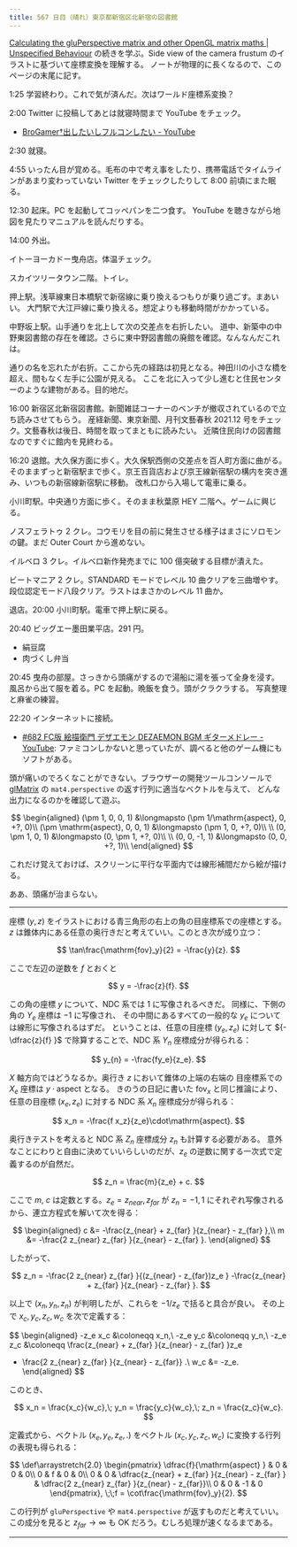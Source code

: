 ```yaml
---
title: 567 日目（晴れ）東京都新宿区北新宿の図書館
---
```


[Calculating the gluPerspective matrix and other OpenGL matrix maths &#x7c; Unspecified Behaviour](https://unspecified.wordpress.com/2012/06/21/calculating-the-gluperspective-matrix-and-other-opengl-matrix-maths/)
の続きを学ぶ。Side view of the camera frustum のイラストに基づいて座標変換を理解する。
ノートが物理的に長くなるので、このページの末尾に記す。

1:25 学習終わり。これで気が済んだ。次はワールド座標系変換？

2:00 Twitter に投稿してあとは就寝時間まで YouTube をチェック。

* [BroGamer†出したいしフルコンしたい - YouTube](https://www.youtube.com/watch?v=W3XLoiK-6gc)

2:30 就寝。

4:55 いったん目が覚める。毛布の中で考え事をしたり、携帯電話でタイムラインがあまり変わっていない
Twitter をチェックしたりして 8:00 前頃にまた眠る。

12:30 起床。PC を起動してコッペパンを二つ食す。
YouTube を聴きながら地図を見たりマニュアルを読んだりする。

14:00 外出。

イトーヨーカドー曳舟店。体温チェック。

スカイツリータウン二階。トイレ。

押上駅。浅草線東日本橋駅で新宿線に乗り換えるつもりが乗り過ごす。まあいい。
大門駅で大江戸線に乗り換える。想定よりも移動時間がかかっている。

中野坂上駅。山手通りを北上して次の交差点を右折したい。
道中、新築中の中野東図書館の存在を確認。さらに東中野図書館の廃館を確認。なんなんだこれは。

通りの名を忘れたが右折。ここから先の経路は初見となる。神田川の小さな橋を超え、間もなく左手に公園が見える。
ここを北に入って少し進むと住民センターのような建物がある。目的地だ。

16:00 新宿区北新宿図書館。新聞雑誌コーナーのベンチが撤収されているので立ち読みさせてもらう。
産経新聞、東京新聞、月刊文藝春秋 2021.12 号をチェック。文藝春秋は後日、時間を取ってまともに読みたい。
近隣住民向けの図書館なのですぐに館内を見終わる。

16:20 退館。大久保方面に歩く。大久保駅西側の交差点を百人町方面に曲がる。
そのままずっと新宿駅まで歩く。京王百貨店および京王線新宿駅の構内を突き進み、いつもの新宿線新宿駅に移動。
改札口から入場して電車に乗る。

小川町駅。中央通り方面に歩く。そのまま秋葉原 HEY 二階へ。ゲームに興じる。

ノスフェラトゥ 2 クレ。コウモリを目の前に発生させる様子はまさにソロモンの鍵。まだ Outer Court から進めない。

イルベロ 3 クレ。イルベロ新作発売までに 100 億突破する目標が潰えた。

ビートマニア 2 クレ。STANDARD モードでレベル 10 曲クリアを三曲増やす。
段位認定モード八段クリア。ラストはまさかのレベル 11 曲か。

退店。20:00 小川町駅。電車で押上駅に戻る。

20:40 ビッグエー墨田業平店。291 円。

* 絹豆腐
* 肉づくし弁当

20:45 曳舟の部屋。さっきから頭痛がするので湯船に湯を張って全身を浸す。
風呂から出て服を着る。PC を起動。晩飯を食う。頭がクラクラする。
写真整理と麻雀の練習。

22:20 インターネットに接続。

* [&#x23;682 FC版 絵描衛門 デザエモン DEZAEMON BGM ギターメドレー - YouTube](https://www.youtube.com/watch?v=SYmPB5Q4RDM):
  ファミコンしかないと思っていたが、調べると他のゲーム機にもソフトがある。

頭が痛いのでろくなことができない。ブラウザーの開発ツールコンソールで
[glMatrix] の `mat4.perspective` の返す行列に適当なベクトルを与えて、
どんな出力になるのかを確認して遊ぶ。

$$
\begin{aligned}
(\pm 1, 0, 0, 1) &\longmapsto (\pm 1/\mathrm{aspect}, 0, +?, 0)\\
(\pm \mathrm{aspect}, 0, 0, 1) &\longmapsto (\pm 1, 0, +?, 0)\\
\\
(0, \pm 1, 0, 1) &\longmapsto (0, \pm 1, +?, 0)\\
\\
(0, 0, -1, 1) &\longmapsto (0, 0, +?, 1)\\
\end{aligned}
$$

これだけ覚えておけば、スクリーンに平行な平面内では線形補間だから絵が描ける。

ああ、頭痛が治まらない。

----

座標 ${(y, z)}$ をイラストにおける青三角形の右上の角の目座標系での座標とする。
$z$ は錐体内にある任意の奥行きだと考えていい。このとき次が成り立つ：

$$
\tan\frac{\mathrm{fov}_y}{2} = -\frac{y}{z}.
$$

ここで左辺の逆数を $f$ とおくと

$$
y = -\frac{z}{f}.
$$

この角の座標 $y$ について、NDC 系では $1$ に写像されるべきだ。
同様に、下側の角の $Y_e$ 座標は $-1$ に写像され、
その中間にあるすべての一般的な $y_e$ については線形に写像されるはずだ。
ということは、任意の目座標 ${(y_e, z_e)}$ に対して
${-\dfrac{z}{f} }$ で除算することで、NDC 系 $Y_n$ 座標成分が得られる：

$$
y_{n} = -\frac{fy_e}{z_e}.
$$

$X$ 軸方向ではどうなるか。奥行き $z$ において錐体の上端の右端の
目座標系での $X_e$ 座標は ${y \cdot \mathrm{aspect} }$ となる。
きのうの日記に書いた $\mathrm{fov}_x$ と同じ推論により、
任意の目座標 ${(x_e, z_e)}$ に対する NDC 系 $X_n$ 座標成分が得られる：

$$
x_n = -\frac{f x_z}{z_e}\cdot\mathrm{aspect}.
$$

奥行きテストを考えると NDC 系 $Z_n$ 座標成分 $z_n$ も計算する必要がある。
意外なことにわりと自由に決めていいらしいのだが、$z_e$ の逆数に関する一次式で定義するのが自然だ。

$$
z_n = \frac{m}{z_e} + c.
$$

ここで $m$, $c$ は定数とする。${z_e = z_{near}, z_{far} }$ が
${z_n = -1, 1}$ にそれぞれ写像されるから、連立方程式を解いて次を得る：

$$
\begin{aligned}
c &= -\frac{z_{near} + z_{far} }{z_{near} - z_{far} },\\
m &= -\frac{2 z_{near} z_{far} }{z_{near} - z_{far} }.
\end{aligned}
$$

したがって、

$$
z_n = -\frac{2 z_{near} z_{far} }{(z_{near} - z_{far})z_e } -\frac{z_{near} + z_{far} }{z_{near} - z_{far} }.
$$

以上で $(x_n, y_n, z_n)$ が判明したが、これらを $-1/z_e$ で括ると具合が良い。
その上で $x_c, y_c, z_c, w_c$ を次で定義する：

$$
\begin{aligned}
-z_e x_c &\coloneqq x_n,\\
-z_e y_c &\coloneqq y_n,\\
-z_e z_c &\coloneqq \frac{z_{near} + z_{far} }{z_{near} - z_{far} }z_e
  + \frac{2 z_{near} z_{far} }{z_{near} - z_{far}} .\\
w_c &= -z_e.
\end{aligned}
$$

このとき、

$$
x_n = \frac{x_c}{w_c},\;
y_n = \frac{y_c}{w_c},\;
z_n = \frac{z_c}{w_c}.
$$

定義式から、ベクトル ${(x_e, y_e, z_e, .)}$ をベクトル ${(x_c, y_c, z_c, w_c)}$
に変換する行列の表現も得られる：

$$
\def\arraystretch{2.0}
\begin{pmatrix}
\dfrac{f}{\mathrm{aspect} } & 0 & 0 & 0\\
0 & f & 0 & 0\\
0 & 0 & \dfrac{z_{near} + z_{far} }{z_{near} - z_{far} } & \dfrac{2 z_{near} z_{far} }{z_{near} - z_{far}}\\
0 & 0 & -1 & 0
\end{pmatrix},
\;\;f = \cot\frac{\mathrm{fov}_y}{2}.
$$

この行列が `gluPerspective` や `mat4.perspective` が返すものだと考えていい。
この成分を見ると $z_{far} \to \infty$ も OK だろう。むしろ処理が速くなるまである。

----

[glMatrix]: https://glmatrix.net/
